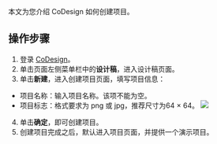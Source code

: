 本文为您介绍 CoDesign 如何创建项目。






## 操作步骤

1. 登录 [CoDesign](https://codesign.qq.com/)。
2. 单击页面左侧菜单栏中的**设计稿**，进入设计稿页面。
3. 单击**新建**，进入创建项目页面，填写项目信息：
 - 项目名称：输入项目名称。该项不能为空。
 - 项目标志：格式要求为 png 或 jpg，推荐尺寸为64 × 64。
![](https://qcloudimg.tencent-cloud.cn/raw/d5e42154b73bc266f264c58549dcb6b3.png)
4. 单击**确定**，即可创建项目。
5. 创建项目完成之后，默认进入项目页面，并提供一个演示项目。
